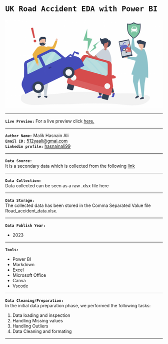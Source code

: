 # **`UK Road Accident EDA with Power BI`**
![Alt Text](./acc_2.png)
_______
**`Live Preview:`**
For a live preview click [here.](https://app.powerbi.com/view?r=eyJrIjoiOTc0MDkxMGEtYTEwNy00ZjUyLWE2MzktMDUzOWYzODhmMmYzIiwidCI6IjYyZjIxODFlLWY4ZjQtNDVjZS05NzE0LTIyNTIyYjE2OWY1NSIsImMiOjl9)
_______
**`Author Name:`** Malik Hasnain Ali\
**`Email ID:`** 512yaali@gmai.com\
**`Linkedin profile:`** [hasnainali99](https://www.linkedin.com/in/hasnainali99/)
_______
**`Data Source:`**\
It is a secondary data which is collected from the following [link](https://drive.google.com/drive/folders/1pCNs-TRPznlbAn712gAGy7XfBnWs2QJm)
_______
**`Data Collection:`**\
Data collected can be seen as a raw .xlsx file here
_______
**`Data Storage:`**\
The collected data has been stored in the Comma Separated Value file Road_accident_data.xlsx. 
_______
**`Data Publish Year:`**
- 2023
_______
**`Tools:`**
- Power BI
- Markdown
- Excel
- Microsoft Office
- Canva
- Vscode
_______
**`Data Cleaning/Preparation:`**\
In the initial data preparation phase, we performed the following tasks:
1. Data loading and inspection
2. Handling Missing values
3. Handling Outliers
4. Data Cleaning and formating
_______
